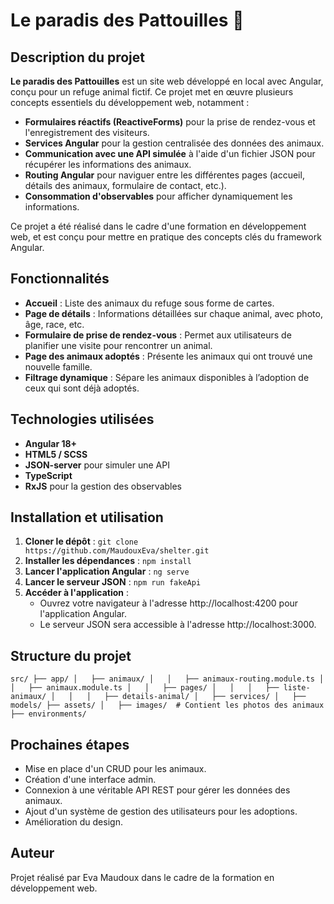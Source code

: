 # Le paradis des Pattouilles 🐾

## Description du projet

**Le paradis des Pattouilles** est un site web développé en local avec Angular, conçu pour un refuge animal fictif. Ce projet met en œuvre plusieurs concepts essentiels du développement web, notamment :

- **Formulaires réactifs (ReactiveForms)** pour la prise de rendez-vous et l'enregistrement des visiteurs.
- **Services Angular** pour la gestion centralisée des données des animaux.
- **Communication avec une API simulée** à l'aide d'un fichier JSON pour récupérer les informations des animaux.
- **Routing Angular** pour naviguer entre les différentes pages (accueil, détails des animaux, formulaire de contact, etc.).
- **Consommation d'observables** pour afficher dynamiquement les informations.

Ce projet a été réalisé dans le cadre d'une formation en développement web, et est conçu pour mettre en pratique des concepts clés du framework Angular.

## Fonctionnalités

- **Accueil** : Liste des animaux du refuge sous forme de cartes.
- **Page de détails** : Informations détaillées sur chaque animal, avec photo, âge, race, etc.
- **Formulaire de prise de rendez-vous** : Permet aux utilisateurs de planifier une visite pour rencontrer un animal.
- **Page des animaux adoptés** : Présente les animaux qui ont trouvé une nouvelle famille.
- **Filtrage dynamique** : Sépare les animaux disponibles à l’adoption de ceux qui sont déjà adoptés.

## Technologies utilisées

- **Angular 18+**
- **HTML5 / SCSS**
- **JSON-server** pour simuler une API
- **TypeScript**
- **RxJS** pour la gestion des observables

## Installation et utilisation

1. **Cloner le dépôt** :
   ``
   git clone https://github.com/MaudouxEva/shelter.git
   ``
2. **Installer les dépendances** :
   ``
   npm install
   ``
3. **Lancer l'application Angular** :
   ``
   ng serve 
   ``
4. **Lancer le serveur JSON** :
   ``
   npm run fakeApi
   ``
5. **Accéder à l'application** :
   - Ouvrez votre navigateur à l'adresse http://localhost:4200 pour l'application Angular.
   - Le serveur JSON sera accessible à l'adresse http://localhost:3000.
  
## Structure du projet
``
src/
├── app/
│   ├── animaux/
│   │   ├── animaux-routing.module.ts
│   │   ├── animaux.module.ts
│   │   ├── pages/
│   │   │   ├── liste-animaux/
│   │   │   ├── details-animal/
│   ├── services/
│   ├── models/
├── assets/
│   ├── images/  # Contient les photos des animaux
├── environments/
``
## Prochaines étapes
- Mise en place d'un CRUD pour les animaux.
- Création d'une interface admin.
- Connexion à une véritable API REST pour gérer les données des animaux.
- Ajout d'un système de gestion des utilisateurs pour les adoptions.
- Amélioration du design.

## Auteur
Projet réalisé par Eva Maudoux dans le cadre de la formation en développement web.
